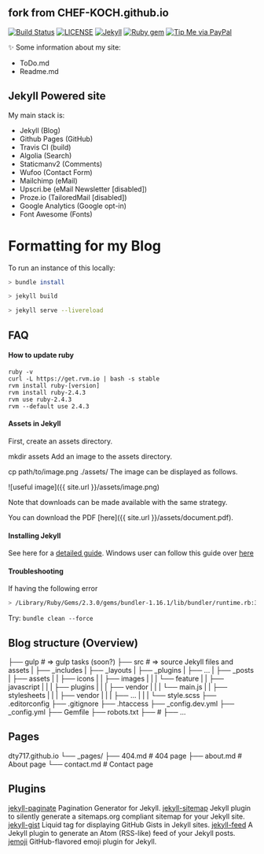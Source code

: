 ## fork from CHEF-KOCH.github.io
[![Build Status](https://travis-ci.org/dty717/dty717.github.io.svg?branch=master)](https://travis-ci.org/dty717/dty717.github.io)
[![LICENSE](https://img.shields.io/badge/license-MIT-lightgrey.svg)](https://raw.githubusercontent.com/mmistakes/minimal-mistakes/master/LICENSE.txt)
[![Jekyll](https://img.shields.io/badge/jekyll-%3E%3D%203.6-blue.svg)](https://jekyllrb.com/)
[![Ruby gem](https://img.shields.io/gem/v/minimal-mistakes-jekyll.svg)](https://rubygems.org/gems/minimal-mistakes-jekyll)
[![Tip Me via PayPal](https://img.shields.io/badge/PayPal-tip%20me-green.svg?logo=paypal)](https://www.paypal.me/nvinside)


:sparkles: Some information about my site: 
- ToDo.md
- Readme.md

## Jekyll Powered site

My main stack is:
- Jekyll (Blog)
- Github Pages (GitHub)
- Travis CI (build)
- Algolia (Search)
- Staticmanv2 (Comments)
- Wufoo (Contact Form)
- Mailchimp (eMail)
- Upscri.be (eMail Newsletter [disabled])
- Proze.io (TailoredMail [disabled])
- Google Analytics (Google opt-in)
- Font Awesome (Fonts)


# Formatting for my Blog

To run an instance of this locally:

```bash
> bundle install

> jekyll build

> jekyll serve --livereload
```


## FAQ

#### How to update ruby

```
ruby -v
curl -L https://get.rvm.io | bash -s stable
rvm install ruby-[version]
rvm install ruby-2.4.3
rvm use ruby-2.4.3
rvm --default use 2.4.3
```


#### Assets in Jekyll

First, create an assets directory.

mkdir assets
Add an image to the assets directory.

cp path/to/image.png ./assets/
The image can be displayed as follows.

![useful image]({{ site.url }}/assets/image.png)

Note that downloads can be made available with the same strategy.

You can download the PDF [here]({{ site.url }}/assets/document.pdf).


#### Installing Jekyll

See here for a [detailed guide](https://jekyllrb.com/docs/installation/). Windows user can follow this guide over [here](https://github.com/juthilo/run-jekyll-on-windows)


#### Troubleshooting

If having the following error

```bash
> /Library/Ruby/Gems/2.3.0/gems/bundler-1.16.1/lib/bundler/runtime.rb:313:in `check_for_activated_spec!': You have already activated public_suffix 3.0.2, but your Gemfile requires public_suffix 2.0.5. Prepending `bundle exec` to your command may solve this. (Gem::LoadError)

```

Try:
`bundle clean --force`


## Blog structure (Overview)

├── gulp                      # => gulp tasks (soon?)
├── src                       # => source Jekyll files and assets
|  ├── _includes
|  ├── _layouts
|  ├── _plugins
|  ├── ...
|  ├── _posts
|  ├── assets
|  |  ├── icons
|  |  ├── images
|  |  |   └── feature
|  |  ├── javascript
|  |  |   ├── plugins
|  |  |   ├── vendor
|  |  |   └── main.js
|  |  ├── stylesheets
|  |  |   ├── vendor
|  |  |   ├── ...
|  |  |   └── style.scss
├── .editorconfig
├── .gitignore
├── .htaccess
├── _config.dev.yml
├── _config.yml
├── Gemfile
├── robots.txt
├── #
├── ...

## Pages 


dty717.github.io
└── _pages/
    ├── 404.md               # 404 page
    ├── about.md             # About page
    └── contact.md           # Contact page


## Plugins

[jekyll-paginate](https://github.com/jekyll/jekyll-paginate)	    Pagination Generator for Jekyll.
[jekyll-sitemap](https://github.com/jekyll/jekyll-sitemap)	    Jekyll plugin to silently generate a sitemaps.org compliant sitemap for your Jekyll site.
[jekyll-gist](https://github.com/jekyll/jekyll-gist)	        Liquid tag for displaying GitHub Gists in Jekyll sites.
[jekyll-feed](https://github.com/jekyll/jekyll-feed)       A Jekyll plugin to generate an Atom (RSS-like) feed of your Jekyll posts.
[jemoji](https://github.com/jekyll/jemoji)	            GitHub-flavored emoji plugin for Jekyll.